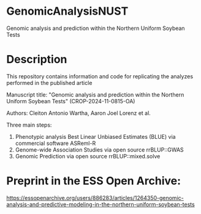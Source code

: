 # GenomicAnalysisNUST
 Genomic analysis and prediction within the Northern Uniform Soybean Tests
# Description
This repository contains information and code for replicating the analyzes performed in the published article

Manuscript title: "Genomic analysis and prediction within the Northern Uniform Soybean Tests" (CROP-2024-11-0815-OA)

Authors: Cleiton Antonio Wartha, Aaron Joel Lorenz et al.

Three main steps:
 1. Phenotypic analysis Best Linear Unbiased Estimates (BLUE) via commercial software ASReml-R
 2. Genome-wide Association Studies via open source rrBLUP::GWAS
 3. Genomic Prediction via open source rrBLUP::mixed.solve


# Preprint in the ESS Open Archive:
https://essopenarchive.org/users/886283/articles/1264350-genomic-analysis-and-predictive-modeling-in-the-northern-uniform-soybean-tests
